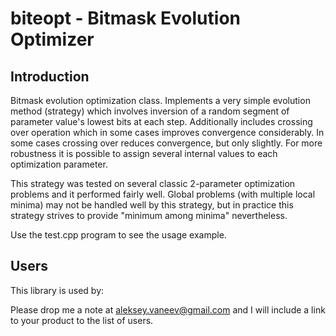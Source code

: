 # biteopt - Bitmask Evolution Optimizer #
## Introduction ##

Bitmask evolution optimization class. Implements a very simple evolution
method (strategy) which involves inversion of a random segment of parameter
value's lowest bits at each step. Additionally includes crossing over
operation which in some cases improves convergence considerably. In some cases
crossing over reduces convergence, but only slightly. For more robustness it
is possible to assign several internal values to each optimization parameter.

This strategy was tested on several classic 2-parameter optimization
problems and it performed fairly well. Global problems (with multiple local
minima) may not be handled well by this strategy, but in practice this
strategy strives to provide "minimum among minima" nevertheless.

Use the test.cpp program to see the usage example.

## Users ##
This library is used by:

Please drop me a note at aleksey.vaneev@gmail.com and I will include a link to
your product to the list of users.
